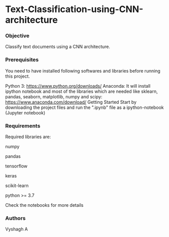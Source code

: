 # Text-Classification-using-CNN-architecture

### Objective
Classify text documents using a CNN architecture.

### Prerequisites
You need to have installed following softwares and libraries before running this project.

Python 3: https://www.python.org/downloads/
Anaconda: It will install ipython notebook and most of the libraries which are needed like sklearn, pandas, seaborn, matplotlib, numpy and scipy: https://www.anaconda.com/download/
Getting Started
Start by downloading the project files and run the ".ipynb" file as a ipython-notebook (Jupyter notebook)

### Requirements

Required libraries are:

numpy

pandas

tensorflow

keras

scikit-learn

python >= 3.7

Check the notebooks for more details
### Authors
Vyshagh A
